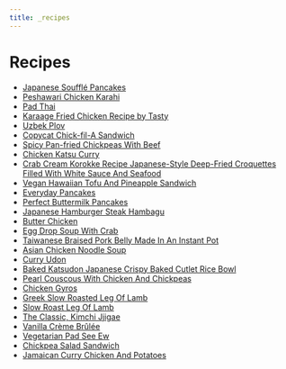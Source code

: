 ```yaml
---
title: _recipes
---
```


# Recipes

- [Japanese Soufflé Pancakes](./japanese-souffl%C3%A9-pancakes.md)
- [Peshawari Chicken Karahi](./peshawari-chicken-karahi.md)
- [Pad Thai](./pad-thai.md)
- [Karaage Fried Chicken Recipe by
  Tasty](./karaage-fried-chicken-recipe-by-tasty.md)
- [Uzbek Plov](./uzbek-plov.md)
- [Copycat Chick-fil-A Sandwich](./copycat-chick-fil-a-sandwich.md)
- [Spicy Pan-fried Chickpeas With
  Beef](./spicy-pan-fried-chickpeas-with-beef.md)
- [Chicken Katsu Curry](./chicken-katsu-curry.md)
- [Crab Cream Korokke Recipe Japanese-Style Deep-Fried Croquettes
  Filled With White Sauce And
  Seafood](./crab-cream-korokke-recipe-japanese-style-deep-fried-croquettes-filled-with-white-sauce-and-seafood.md)
- [Vegan Hawaiian Tofu And Pineapple
  Sandwich](./vegan-hawaiian-tofu-and-pineapple-sandwich.md)
- [Everyday Pancakes](./everyday-pancakes.md)
- [Perfect Buttermilk Pancakes](./perfect-buttermilk-pancakes.md)
- [Japanese Hamburger Steak
  Hambagu](./japanese-hamburger-steak-hambagu.md)
- [Butter Chicken](./butter-chicken.md)
- [Egg Drop Soup With Crab](./egg-drop-soup-with-crab.md)
- [Taiwanese Braised Pork Belly Made In An Instant
  Pot](./taiwanese-braised-pork-belly-made-in-an-instant-pot.md)
- [Asian Chicken Noodle Soup](./asian-chicken-noodle-soup.md)
- [Curry Udon](./curry-udon.md)
- [Baked Katsudon Japanese Crispy Baked Cutlet Rice
  Bowl](./baked-katsudon-japanese-crispy-baked-cutlet-rice-bowl.md)
- [Pearl Couscous With Chicken And
  Chickpeas](./pearl-couscous-with-chicken-and-chickpeas.md)
- [Chicken Gyros](./chicken-gyros.md)
- [Greek Slow Roasted Leg Of
  Lamb](./greek-slow-roasted-leg-of-lamb.md)
- [Slow Roast Leg Of Lamb](./slow-roast-leg-of-lamb.md)
- [The Classic, Kimchi Jjigae](./the-classic-kimchi-jjigae.md)
- [Vanilla Crème Brûlée](./vanilla-creme-brulee.md)
- [Vegetarian Pad See Ew](./vegetarian-pad-see-ew.md)
- [Chickpea Salad Sandwich](./chickpea-salad-sandwich.md)
- [Jamaican Curry Chicken And
  Potatoes](./jamaicancurrychickenandpotatoes.md)
